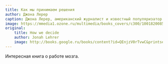 ```yaml
---
title: Как мы принимаем решения
author: Джона Лерер
caption: Джона Лерер, американский журналист и известный популяризатор науки увлекательно описывает, как устроен механизм принятия решений. Книга рассказывает о том, как происходит процесс выбора, и одновременно помогает сделать этот процесс эффективнее.
image: https://mmedia1.ozone.ru/multimedia/books_covers/c300/1001820085.jpg
original:
    title: How we decide
    author: Jonah Lehrer
    image: http://books.google.ru/books/content?id=QEnjzV0rTvwC&printsec=frontcover&img=1&zoom=5&edge=curl&source=gbs_api
---
```


Интересная книга о работе мозга.

